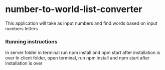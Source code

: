 # number-to-world-list-converter
This application will take as input numbers and find words based on input numbers letters

### Running instructions
In server folder in terminal run npm install and npm start after installation is over
In client folder, open terminal, run npm install and npm start after installation is over

